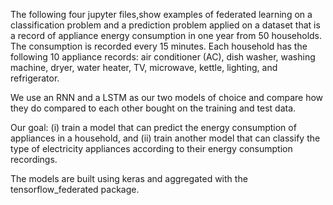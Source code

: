The following four jupyter files,show examples of federated learning on a classification problem and a prediction problem applied on a dataset that is a record of appliance energy consumption in one year from 50 households. The consumption is recorded every 15 minutes. Each household has the following 10 appliance
records: air conditioner (AC), dish washer, washing machine, dryer, water heater, TV,
microwave, kettle, lighting, and refrigerator.

We use an RNN and a LSTM as our two models of choice and compare how they do compared to each other bought on the training and test data.

Our goal:
(i) train a model that can predict the energy consumption of appliances in a household, and
(ii) train another model that can classify the type of electricity appliances according to their energy consumption recordings.

The models are built using keras and aggregated with the tensorflow_federated package.